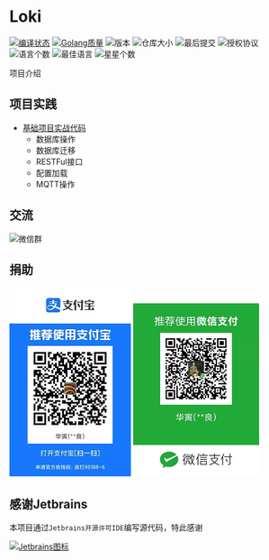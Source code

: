 # Loki
[![编译状态](https://github.ruijc.com:20443/api/badges/pangum/loki/status.svg)](https://github.ruijc.com:20443/pangum/loki)
[![Golang质量](https://goreportcard.com/badge/github.com/pangum/loki)](https://goreportcard.com/report/github.com/pangum/loki)
![版本](https://img.shields.io/github/go-mod/go-version/pangum/loki)
![仓库大小](https://img.shields.io/github/repo-size/pangum/loki)
![最后提交](https://img.shields.io/github/last-commit/pangum/loki)
![授权协议](https://img.shields.io/github/license/pangum/loki)
![语言个数](https://img.shields.io/github/languages/count/pangum/loki)
![最佳语言](https://img.shields.io/github/languages/top/pangum/loki)
![星星个数](https://img.shields.io/github/stars/pangum/loki?style=social)

项目介绍

## 项目实践

- [基础项目实战代码](https://github.com/pangum/example)
  - 数据库操作
  - 数据库迁移
  - RESTFul接口
  - 配置加载
  - MQTT操作

## 交流

![微信群](https://pangu.pangum.tech/communication/wxwork.jpg)

## 捐助

![支持宝](https://github.com/storezhang/donate/raw/master/alipay-small.jpg)
![微信](https://github.com/storezhang/donate/raw/master/weipay-small.jpg)

## 感谢Jetbrains

本项目通过`Jetbrains开源许可IDE`编写源代码，特此感谢

[![Jetbrains图标](https://resources.jetbrains.com/storage/products/company/brand/logos/jb_beam.svg)](https://www.jetbrains.com/?from=pangum/loki)
